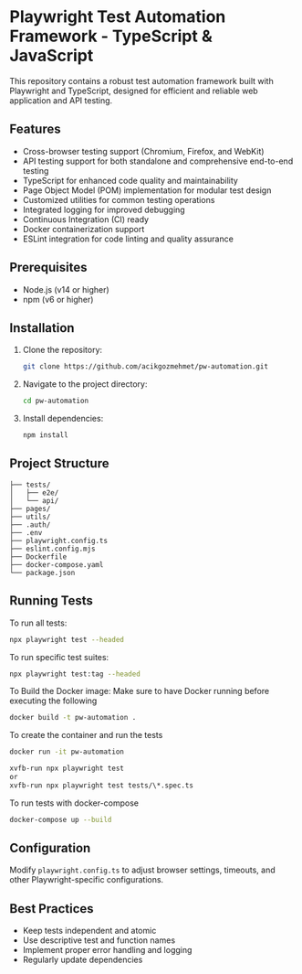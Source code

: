 # Playwright Test Automation Framework - TypeScript & JavaScript

This repository contains a robust test automation framework built with Playwright and TypeScript, designed for efficient and reliable web application and API testing.

## Features

- Cross-browser testing support (Chromium, Firefox, and WebKit)
- API testing support for both standalone and comprehensive end-to-end testing
- TypeScript for enhanced code quality and maintainability
- Page Object Model (POM) implementation for modular test design
- Customized utilities for common testing operations
- Integrated logging for improved debugging
- Continuous Integration (CI) ready
- Docker containerization support
- ESLint integration for code linting and quality assurance

## Prerequisites

- Node.js (v14 or higher)
- npm (v6 or higher)

## Installation

1. Clone the repository:

   ```bash
   git clone https://github.com/acikgozmehmet/pw-automation.git
   ```

2. Navigate to the project directory:

   ```bash
   cd pw-automation
   ```

3. Install dependencies:
   ```bash
   npm install
   ```

## Project Structure

```
├── tests/
│   ├── e2e/
│   └── api/
├── pages/
├── utils/
├── .auth/
├── .env
├── playwright.config.ts
├── eslint.config.mjs
├── Dockerfile
├── docker-compose.yaml
└── package.json
```

## Running Tests

To run all tests:

```bash
npx playwright test --headed
```

To run specific test suites:

```bash
npx playwright test:tag --headed
```

To Build the Docker image:
Make sure to have Docker running before executing the following

```bash
docker build -t pw-automation .
```

To create the container and run the tests

```bash
docker run -it pw-automation

xvfb-run npx playwright test
or
xvfb-run npx playwright test tests/\*.spec.ts
```

To run tests with docker-compose

```bash
docker-compose up --build
```

## Configuration

Modify `playwright.config.ts` to adjust browser settings, timeouts, and other Playwright-specific configurations.

## Best Practices

- Keep tests independent and atomic
- Use descriptive test and function names
- Implement proper error handling and logging
- Regularly update dependencies
